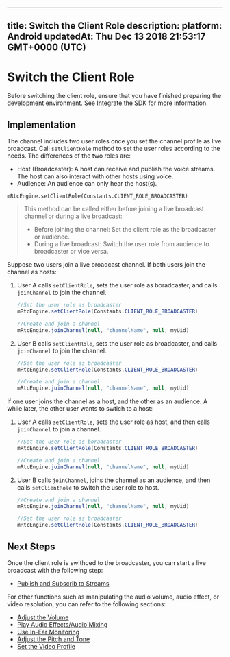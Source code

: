 
---
title: Switch the Client Role
description: 
platform: Android
updatedAt: Thu Dec 13 2018 21:53:17 GMT+0000 (UTC)
---
# Switch the Client Role
Before switching the client role, ensure that you have finished preparing the development environment. See [Integrate the SDK](../../en/Interactive%20Broadcast/android_video.md) for more information.

## Implementation

The channel includes two user roles once you set the channel profile as live broadcast. Call `setClientRole` method to set the user roles according to the needs. The differences of the two roles are:

-   Host (Broadcaster): A host can receive and publish the voice streams. The host can also interact with other hosts using voice.
-   Audience: An audience can only hear the host(s).

```
mRtcEngine.setClientRole(Constants.CLIENT_ROLE_BROADCASTER)
```

> This method can be called either before joining a live broadcast channel or during a live broadcast:
> 
>  - Before joining the channel: Set the client role as the broadcaster or audience.
>  -  During a live broadcast: Switch the user role from audience to broadcaster or vice versa.

Suppose two users join a live broadcast channel. If both users join the channel as hosts:

1. User A calls `setClientRole`, sets the user role as boradcaster, and calls `joinChannel` to join the channel.

   ```Java
   //Set the user role as broadcaster
   mRtcEngine.setClientRole(Constants.CLIENT_ROLE_BROADCASTER)
   
   //Create and join a channel
   mRtcEngine.joinChannel(null, "channelName", null, myUid)
   ```
	 
2. User B calls `setClientRole`, sets the user role as broadcaster, and calls `joinChannel` to join the channel.

   ```Java
   //Set the user role as broadcaster
   mRtcEngine.setClientRole(Constants.CLIENT_ROLE_BROADCASTER)
   
   //Create and join a channel
   mRtcEngine.joinChannel(null, "channelName", null, myUid)
   ```
	 
If one user joins the channel as a host, and the other as an audience. A while later, the other user wants to swtich to a host:

1. User A calls `setClientRole`, sets the user role as host, and then calls `joinChannel` to join a channel.

   ```Java
   //Set the user role as boradcaster
   mRtcEngine.setClientRole(Constants.CLIENT_ROLE_BROADCASTER)
   
   //Create and join a channel
   mRtcEngine.joinChannel(null, "channelName", null, myUid)
   ```
	 
2. User B calls `joinChannel`, joins the channel as an audience, and then calls `setClientRole` to switch the user role to host.

   ```Java
   //Create and join a channel
   mRtcEngine.joinChannel(null, "channelName", null, myUid)
   
   //Set the user role as broadcaster
   mRtcEngine.setClientRole(Constants.CLIENT_ROLE_BROADCASTER)
   ```

## Next Steps
Once the client role is swithced to the broadcaster, you can start a live broadcast with the following step:

- [Publish and Subscrib to Streams](../../en/Interactive%20Broadcast/publish_android_live.md)

For other functions such as manipulating the audio volume, audio effect, or video resolution, you can refer to the following sections:

- [Adjust the Volume](../../en/Interactive%20Broadcast/volume_android.md)
- [Play Audio Effects/Audio Mixing](../../en/Interactive%20Broadcast/effect_mixing_android.md)
- [Use In-Ear Monitoring](../../en/Interactive%20Broadcast/in-ear_android.md)
- [Adjust the Pitch and Tone](../../en/Interactive%20Broadcast/voice_effect_android.md)
- [Set the Video Profile](../../en/Interactive%20Broadcast/videoProfile_android.md)

